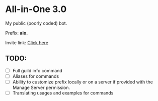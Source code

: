# All-in-One 3.0
My public (poorly coded) bot.

Prefix: **aio.**

Invite link: [Click here](https://discord.com/oauth2/authorize?client_id=670682136495390720&permissions=0&scope=bot)

## TODO:
- [ ] Full guild info command
- [ ] Aliases for commands
- [ ] Ability to customize prefix locally or on a server if provided with the Manage Server permission.
- [ ] Translating usages and examples for commands
